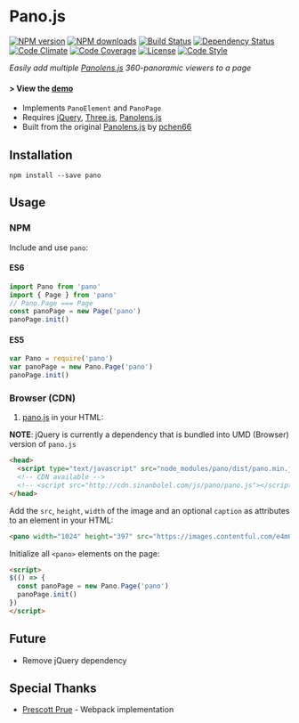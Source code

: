 # Pano.js

[![NPM version][npm-image]][npm-url]
[![NPM downloads][npm-downloads-image]][npm-url]
[![Build Status][travis-image]][travis-url]
[![Dependency Status][daviddm-image]][daviddm-url]
[![Code Climate][climate-image]][climate-url]
[![Code Coverage][coverage-image]][coverage-url]
[![License][license-image]][license-url]
[![Code Style][code-style-image]][code-style-url]

[jquery]: https://github.com/jquery/jquery
[three]: https://github.com/mrdoob/three.js
[panolens]: https://github.com/sbolel/panolens.js
[pano]: https://github.com/sbolel/pano

_Easily add multiple [Panolens.js][panolens] 360-panoramic viewers to a page_

#### > View the [demo](http://sbolel.github.io/pano/)

* Implements `PanoElement` and `PanoPage`
* Requires [jQuery][jquery], [Three.js][three], [Panolens.js][panolens]
* Built from the original [Panolens.js](https://github.com/sbolel/panolens.js) by [pchen66](https://github.io/pchen66)

## Installation

    npm install --save pano

## Usage

### NPM

Include and use `pano`:

#### ES6
  ```javascript
  import Pano from 'pano'
  import { Page } from 'pano'
  // Pano.Page === Page
  const panoPage = new Page('pano')
  panoPage.init()
  ```

#### ES5
  ```javascript
  var Pano = require('pano')
  var panoPage = new Pano.Page('pano')
  panoPage.init()
  ```

### Browser (CDN)

1. [pano.js][pano] in your HTML:

**NOTE**: jQuery is currently a dependency that is bundled into UMD (Browser) version of `pano.js`

```html
<head>
  <script type="text/javascript" src="node_modules/pano/dist/pano.min.js"></script>
  <!-- CDN available -->
  <!-- <script src="http://cdn.sinanbolel.com/js/pano/pano.js"></script> -->
</head>
```

Add the `src`, `height`, `width` of the image and an optional `caption` as attributes to an element in your HTML:

```html
<pano width="1024" height="397" src="https://images.contentful.com/e4m0suk6oqie/1fk11I8VuGyA8YuCoAy4Ko/f2945f467f107c86312f10c43802ebcc/Reality_Capture_IMG_03.jpg" caption="Equirectangular Panorama"/></pano>
```

Initialize all `<pano>` elements on the page:

```html
<script>
$(() => {
  const panoPage = new Pano.Page('pano')
  panoPage.init()
})
</script>
```

## Future

* Remove jQuery dependency

## Special Thanks

* [Prescott Prue](http://github.com/prescottprue) - Webpack implementation

[npm-image]: https://img.shields.io/npm/v/pano.svg?style=flat-square
[npm-url]: https://npmjs.org/package/pano
[npm-downloads-image]: https://img.shields.io/npm/dm/pano.svg?style=flat-square
[travis-image]: https://img.shields.io/travis/sbolel/pano/master.svg?style=flat-square
[travis-url]: https://travis-ci.org/sbolel/pano
[daviddm-image]: https://img.shields.io/david/sbolel/pano.svg?style=flat-square
[daviddm-url]: https://david-dm.org/sbolel/pano
[climate-image]: https://img.shields.io/codeclimate/github/sbolel/pano.svg?style=flat-square
[climate-url]: https://img.shields.io/codeclimate/github/sbolel/pano.svg?style=flat-square
[coverage-image]: https://img.shields.io/codeclimate/coverage/github/sbolel/pano.svg?style=flat-square
[coverage-url]: https://img.shields.io/codeclimate/coverage/github/sbolel/pano.svg?style=flat-square
[license-image]: https://img.shields.io/npm/l/pano.svg?style=flat-square
[license-url]: https://github.com/sbolel/pano/blob/master/LICENSE
[code-style-image]: https://img.shields.io/badge/code%20style-standard-brightgreen.svg?style=flat-square
[code-style-url]: http://standardjs.com/

